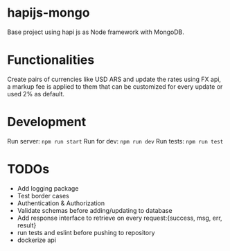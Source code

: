 # hapijs-mongo
Base project using hapi js as Node framework with MongoDB.

# Functionalities
Create pairs of currencies like USD ARS and update the rates using FX api, a markup fee is applied to them that can be customized for every update or used 2% as default.

# Development
Run server: `npm run start`
Run for dev: `npm run dev`
Run tests: `npm run test`

# TODOs
- Add logging package
- Test border cases
- Authentication & Authorization
- Validate schemas before adding/updating to database
- Add response interface to retrieve on every request:{success, msg, err, result}
- run tests and eslint before pushing to repository
- dockerize api